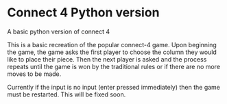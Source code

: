 # Connect 4 Python version
A basic python version of connect 4

This is a basic recreation of the popular connect-4 game. Upon beginning the game, the game asks the first player to choose the column they would like to place their piece. Then the next player is asked and the process repeats until the game is won by the traditional rules or if there are no more moves to be made.

Currently if the input is no input (enter pressed immediately) then the game must be restarted. This will be fixed soon.
